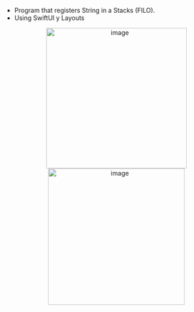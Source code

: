 
- Program that registers String in a Stacks (FILO).
- Using SwiftUI y Layouts

<center>
  <img width="315" alt="image" src="https://github.com/user-attachments/assets/8f036ddb-fddc-44a7-9b36-2b3c9ab8b74f">
</center>

<center>
  <img width="306" alt="image" src="https://github.com/user-attachments/assets/16115a0c-ad4c-4800-831b-ddd9eebc1e81">
</center>


